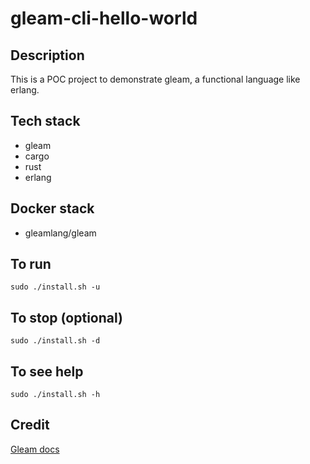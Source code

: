 # gleam-cli-hello-world

## Description
This is a POC project to demonstrate gleam, a functional language like erlang.

## Tech stack
- gleam
- cargo
- rust
- erlang

## Docker stack
- gleamlang/gleam

## To run
`sudo ./install.sh -u`

## To stop (optional)
`sudo ./install.sh -d`

## To see help
`sudo ./install.sh -h`

## Credit
[Gleam docs](https://gleam.run/getting-started/installing/#installing-rebar3)